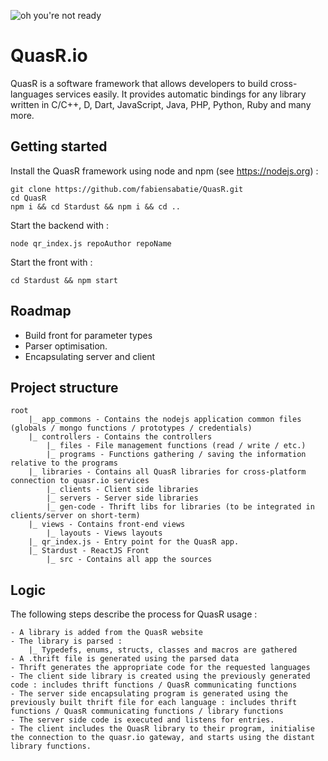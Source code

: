 ![oh you're not ready](https://cdn.quasr.io/assets/images/github.jpg)
# QuasR.io

QuasR is a software framework that allows developers to build cross-languages services easily. It provides automatic bindings for any library written in C/C++, D, Dart, JavaScript, Java, PHP, Python, Ruby and many more.

## Getting started

Install the QuasR framework using node and npm (see https://nodejs.org) :
```
git clone https://github.com/fabiensabatie/QuasR.git
cd QuasR
npm i && cd Stardust && npm i && cd ..
```

Start the backend with :
```
node qr_index.js repoAuthor repoName
```

Start the front with :
```
cd Stardust && npm start
```

## Roadmap

- Build front for parameter types
- Parser optimisation.
- Encapsulating server and client

## Project structure

```
root
	|_ app_commons - Contains the nodejs application common files (globals / mongo functions / prototypes / credentials)
	|_ controllers - Contains the controllers
		|_ files - File management functions (read / write / etc.)
		|_ programs - Functions gathering / saving the information relative to the programs
	|_ libraries - Contains all QuasR libraries for cross-platform connection to quasr.io services
		|_ clients - Client side libraries
		|_ servers - Server side libraries
		|_ gen-code - Thrift libs for libraries (to be integrated in clients/server on short-term)
	|_ views - Contains front-end views
		|_ layouts - Views layouts
	|_ qr_index.js - Entry point for the QuasR app.
	|_ Stardust - ReactJS Front
		|_ src - Contains all app the sources 
```

## Logic

The following steps describe the process for QuasR usage :
```
- A library is added from the QuasR website
- The library is parsed :
	|_ Typedefs, enums, structs, classes and macros are gathered
- A .thrift file is generated using the parsed data
- Thrift generates the appropriate code for the requested languages
- The client side library is created using the previously generated code : includes thrift functions / QuasR communicating functions
- The server side encapsulating program is generated using the previously built thrift file for each language : includes thrift functions / QuasR communicating functions / library functions
- The server side code is executed and listens for entries.
- The client includes the QuasR library to their program, initialise the connection to the quasr.io gateway, and starts using the distant library functions.
```
